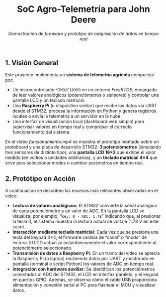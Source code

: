 <!DOCTYPE html>
<html lang="es">
</head>
<body>
  <header>
    <h1>SoC Agro-Telemetría para John Deere</h1>
    <p><em>Demostración de firmware y prototipo de adquisición de datos en tiempo real</em></p>
  </header>
  <section id="vision-general">
    <h2>1. Visión General</h2>
    <p>
      Este proyecto implementa un <strong>sistema de telemetría agrícola</strong> compuesto por:
    </p>
    <ul>
      <li>Un microcontrolador <code>STM32F103RB</code> en un entorno <em>FreeRTOS</em>, encargado de leer valores analógicos (potenciómetros o sensores) y controlar una pantalla LCD y un teclado matricial.</li>
      <li>Una <strong>Raspberry Pi</strong> (o dispositivo similar) que recibe los datos vía UART desde el STM32, procesa la información en Python y genera registros locales o envía la telemetría a un servidor en la nube.</li>
      <li>Una interfaz de visualización local (dashboard web simple) para supervisar valores en tiempo real y comprobar el correcto funcionamiento del sistema.</li>
    </ul>
    <p>
      En el video <em>funcionamiento.mp4</em> se muestra el prototipo montado sobre un protoboard y una placa de desarrollo STM32:  
      <strong>3 potenciómetros</strong> (simulando tres sensores de distinto tipo),  
      una <strong>pantalla LCD 16×2</strong> que exhibe el valor medido (en voltios o unidades arbitrarias),  
      y un <strong>teclado matricial 4×4</strong> que sirve para seleccionar modos o cambiar parámetros en tiempo real.
    </p>
  </section>
  
  <section id="prototipo-en-accion">
    <h2>2. Protótipo en Acción</h2>
    <p>
      A continuación se describen las escenas más relevantes observadas en el video:
    </p>
    <ul>
      <li>
        <strong>Lectura de valores analógicos:</strong> El STM32 convierte la señal analógica de cada potenciómetro a un valor de ADC. En la pantalla LCD se visualiza, por ejemplo, “<code>Key: 0 - ADC: 1.78</code>” indicando que, al presionar la tecla 0, el sistema muestra la lectura actual de voltaje (1.78 V en este caso).
        <br>
      </li>
      <li>
        <strong>Interacción mediante teclado matricial:</strong> Cada vez que se presiona una tecla del keypad 4×4, el firmware cambia de “canal” o “modo” de lectura. El LCD actualiza instantáneamente el valor correspondiente al potenciómetro seleccionado.  
        <br>
        </li>
      <li>
        <strong>Transmisión de datos a Raspberry Pi:</strong> En un tramo del video se aprecia la Raspberry Pi (o laptop) recibiendo datos por UART y mostrando en pantalla (terminal o script Python) los valores de ADC en tiempo real.  
        <br>
       </li>
      <li>
        <strong>Integración con hardware auxiliar:</strong> Se identifican los potenciómetros conectados al ADC del STM32, el LCD en interfaz paralelo, y el keypad en puertos GPIO. Además, se observa cómo el cable USB proporciona alimentación y conexión serial al PC para flashear el MCU y visualizar datos.  
      </li>
    </ul>
  </section>
</body>
